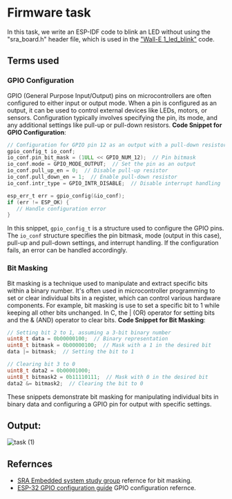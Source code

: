 # Firmware task
In this task, we write an ESP-IDF code to blink an LED without using the "sra_board.h" header file, which is used in the ["Wall-E 1_led_blink"](https://github.com/SRA-VJTI/Wall-E/tree/master/1_led_blink) code.

## Terms used
### GPIO Configuration
GPIO (General Purpose Input/Output) pins on microcontrollers are often configured to either input or output mode. When a pin is configured as an output, it can be used to control external devices like LEDs, motors, or sensors. Configuration typically involves specifying the pin, its mode, and any additional settings like pull-up or pull-down resistors.
**Code Snippet for GPIO Configuration**:
```c
// Configuration for GPIO pin 12 as an output with a pull-down resistor
gpio_config_t io_conf;
io_conf.pin_bit_mask = (1ULL << GPIO_NUM_12);  // Pin bitmask
io_conf.mode = GPIO_MODE_OUTPUT;  // Set the pin as an output
io_conf.pull_up_en = 0;  // Disable pull-up resistor
io_conf.pull_down_en = 1;  // Enable pull-down resistor
io_conf.intr_type = GPIO_INTR_DISABLE;  // Disable interrupt handling

esp_err_t err = gpio_config(&io_conf);
if (err != ESP_OK) {
   // Handle configuration error
}
```
In this snippet, `gpio_config_t` is a structure used to configure the GPIO pins. The `io_conf` structure specifies the pin bitmask, mode (output in this case), pull-up and pull-down settings, and interrupt handling. If the configuration fails, an error can be handled accordingly.

### Bit Masking
Bit masking is a technique used to manipulate and extract specific bits within a binary number. It's often used in microcontroller programming to set or clear individual bits in a register, which can control various hardware components.
For example, bit masking is use to set a specific bit to 1 while keeping all other bits unchanged. In C, the | (OR) operator for setting bits and the & (AND) operator to clear bits.
**Code Snippet for Bit Masking**:
```c
// Setting bit 2 to 1, assuming a 3-bit binary number
uint8_t data = 0b00000100;  // Binary representation
uint8_t bitmask = 0b00000100;  // Mask with a 1 in the desired bit
data |= bitmask;  // Setting the bit to 1

// Clearing bit 3 to 0
uint8_t data2 = 0b00001000;
uint8_t bitmask2 = 0b11110111;  // Mask with 0 in the desired bit
data2 &= bitmask2;  // Clearing the bit to 0
```
These snippets demonstrate bit masking for manipulating individual bits in binary data and configuring a GPIO pin for output with specific settings.

## Output:
![task (1)](https://github.com/SurajSonawane2415/MazeBlaze/assets/129578177/6bc06711-1db2-4ed9-9822-a266b4067918)

## Refernces
- [SRA Embedded system study group](https://sravjti.in/embedded-systems-study-group/week5/week5.html) refernce for bit masking.
- [ESP-32 GPIO configuration guide](https://docs.espressif.com/projects/esp-idf/en/latest/esp32/api-reference/peripherals/gpio.html) GPIO configuration refernce.
